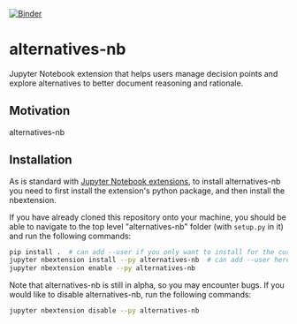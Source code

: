 [![Binder](https://mybinder.org/badge_logo.svg)](https://beta.mybinder.org/v2/gh/nickysinclair/alternatives-nb/HEAD?urlpath=/tree/Untitled.ipynb)

# alternatives-nb
Jupyter Notebook extension that helps users manage decision points 
and explore alternatives to better document reasoning and rationale.

## Motivation

alternatives-nb 

## Installation
As is standard with [Jupyter Notebook extensions](http://jupyter-notebook.readthedocs.io/en/stable/examples/Notebook/Distributing%20Jupyter%20Extensions%20as%20Python%20Packages.html), to install alternatives-nb you need to first install the
extension's python package, and then install the nbextension.

If you have already cloned this repository onto your machine, you should be
able to navigate to the top level "alternatives-nb" folder (with `setup.py` in it) and run
the following commands:

```bash
pip install .  # can add --user if you only want to install for the current user
jupyter nbextension install --py alternatives-nb  # can add --user here too
jupyter nbextension enable --py alternatives-nb
```

Note that alternatives-nb is still in alpha, so you may encounter bugs. If you would 
like to disable alternatives-nb, run the following commands:

```bash
jupyter nbextension disable --py alternatives-nb
```
